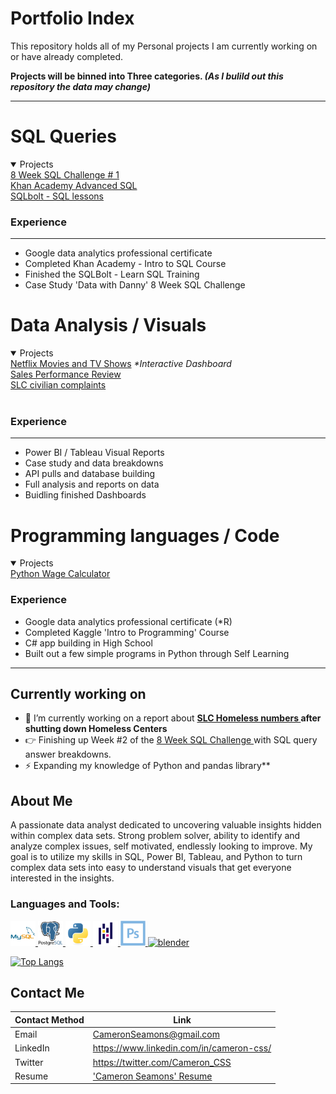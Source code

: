 # Portfolio Index
This repository holds all of my Personal projects I am currently working on or have already completed.

**Projects will be binned into Three categories. _(As I bulild out this repository the data may change)_**

----
# SQL Queries
<details open>
<summary>Projects</summary>
<a href="https://github.com/CameronCSS/SQL-Queries/tree/main/8%20Week%20SQL%20Challenge%20%23%201" target="new">8 Week SQL Challenge # 1</a>
<br>
<a href="https://github.com/CameronCSS/SQL-Queries/tree/main/Khan%20Academy%20Advanced%20SQL" target="new">Khan Academy Advanced SQL</a>
<br>
<a href="https://github.com/CameronCSS/SQL-Queries/tree/main/SQLbolt%20-%20SQL%20lessons" target="new">SQLbolt - SQL lessons</a>
</details>

### Experience
----

  - Google data analytics professional certificate
  - Completed Khan Academy - Intro to SQL Course
  - Finished the SQLBolt - Learn SQL Training
  - Case Study 'Data with Danny' 8 Week SQL Challenge
  
# Data Analysis / Visuals
    
<details open>
<summary>Projects</summary>
<a href="https://cameroncss.github.io/Data-Analysis/Netflix/index.html" target="new">Netflix Movies and TV Shows</a><em> *Interactive Dashboard</em>
<br>
<a href="https://github.com/CameronCSS/Data-Analysis/tree/main/Sales%20Performance%20Review" target="new">Sales Performance Review</a>
<br>
<a href="https://github.com/CameronCSS/Data-Analysis/tree/main/SLC%20civilian%20complaints" target="new">SLC civilian complaints</a>
  <br>
  <br>

### Experience
----
   - Power BI / Tableau Visual Reports
   - Case study and data breakdowns
   - API pulls and database building
   - Full analysis and reports on data
   - Buidling finished Dashboards
   
# Programming languages / Code
 
<details open>
<summary>Projects</summary>
<a href="https://github.com/CameronCSS/Programming-Languages/tree/main/Python%20Wage%20Calculator" target="new">Python Wage Calculator</a>
</details>

### Experience

  - Google data analytics professional certificate (*R) 
  - Completed Kaggle 'Intro to Programming' Course
  - C# app building in High School
  - Built out a few simple programs in Python through Self Learning
  
  -------
    
    
## Currently working on

- 📝 I’m currently working on a report about <a href = "https://github.com/CameronCSS/Data-Analysis/tree/main/SLC%20Homless%20Data"> **SLC Homeless numbers </a> after shutting down Homeless Centers**
- 👉 Finishing up Week #2 of the <a href ="https://github.com/CameronCSS/SQL-Projects/tree/main/8%20Week%20SQL%20Challenge%20%23%201"> 8 Week SQL Challenge </a> with SQL query answer breakdowns.
- ⚡ Expanding my knowledge of Python and pandas library**
  
    
## About Me

A passionate data analyst dedicated to uncovering valuable insights hidden within complex data sets. Strong problem solver, ability to identify and analyze complex issues, self motivated, endlessly looking to improve. My goal is to utilize my skills in SQL, Power BI, Tableau, and Python to turn complex data sets into easy to understand visuals that get everyone interested in the insights.

<h3 align="left">Languages and Tools:</h3>
<p align="left"> <a href="https://www.mysql.com/" target="_blank" rel="noreferrer"> <img src="https://raw.githubusercontent.com/devicons/devicon/master/icons/mysql/mysql-original-wordmark.svg" alt="mysql" width="40" height="40"/> </a> <a href="https://www.postgresql.org" target="_blank" rel="noreferrer"> <img src="https://raw.githubusercontent.com/devicons/devicon/master/icons/postgresql/postgresql-original-wordmark.svg" alt="postgresql" width="40" height="40"/> </a> <a href="https://www.python.org" target="_blank" rel="noreferrer"> <img src="https://raw.githubusercontent.com/devicons/devicon/master/icons/python/python-original.svg" alt="python" width="40" height="40"/> </a> <a href="https://pandas.pydata.org/" target="_blank" rel="noreferrer"> <img src="https://raw.githubusercontent.com/devicons/devicon/2ae2a900d2f041da66e950e4d48052658d850630/icons/pandas/pandas-original.svg" alt="pandas" width="40" height="40"/> </a> <a href="https://www.photoshop.com/en" target="_blank" rel="noreferrer"> <img src="https://raw.githubusercontent.com/devicons/devicon/master/icons/photoshop/photoshop-line.svg" alt="photoshop" width="40" height="40"/> </a> <a href="https://www.blender.org/" target="_blank" rel="noreferrer"> <img src="https://download.blender.org/branding/community/blender_community_badge_white.svg" alt="blender" width="40" height="40"/> </a> </p>

[![Top Langs](https://github-readme-stats.vercel.app/api/top-langs/?username=CameronCSS&layout=compact)](https://github.com/CameronCSS/github-readme-stats)

## Contact Me

| Contact Method | Link |
| --- | --- |
| Email | CameronSeamons@gmail.com |
| LinkedIn | https://www.linkedin.com/in/cameron-css/|
| Twitter | https://twitter.com/Cameron_CSS |
| Resume | ['Cameron Seamons' Resume](https://drive.google.com/file/d/19vkbf2HjEpXpxndWYa4A6Dyt6gsnGv73/view?usp=sharing) | 
  
